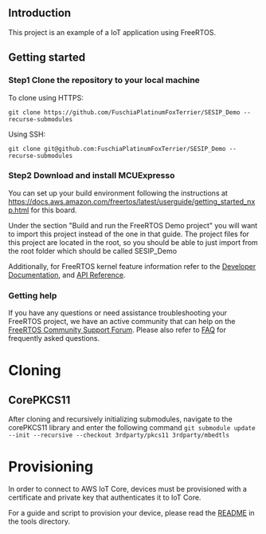 ## Introduction
This project is an example of a IoT application using FreeRTOS.

## Getting started

### Step1 Clone the repository to your local machine
To clone using HTTPS:
```
git clone https://github.com/FuschiaPlatinumFoxTerrier/SESIP_Demo --recurse-submodules
```
Using SSH:
```
git clone git@github.com:FuschiaPlatinumFoxTerrier/SESIP_Demo --recurse-submodules
```
### Step2 Download and install MCUExpresso

You can set up your build environment following the instructions at https://docs.aws.amazon.com/freertos/latest/userguide/getting_started_nxp.html for this board.

Under the section "Build and run the FreeRTOS Demo project" you will want to import this project instead of the one in that guide. The project files for this project are located in the root, so you should be able to just import from the root folder which should be called SESIP_Demo


Additionally, for FreeRTOS kernel feature information refer to the [Developer Documentation](https://www.freertos.org/features.html), and [API Reference](https://www.freertos.org/a00106.html).

### Getting help
If you have any questions or need assistance troubleshooting your FreeRTOS project, we have an active community that can help on the [FreeRTOS Community Support Forum](https://forums.freertos.org). Please also refer to [FAQ](http://www.freertos.org/FAQHelp.html) for frequently asked questions.


# Cloning
## CorePKCS11
After cloning and recursively initializing submodules, navigate to the corePKCS11 library and enter the following command
`git submodule update --init --recursive --checkout 3rdparty/pkcs11 3rdparty/mbedtls`

# Provisioning
In order to connect to AWS IoT Core, devices must be provisioned with a certificate and private key that authenticates it to IoT Core.

For a guide and script to provision your device, please read the [README](tools/README.md) in the tools directory.
